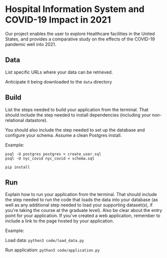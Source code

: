 # Hospital Information System and COVID-19 Impact in 2021

Our project enables the user to explore Healthcare facilities in the United States, and provides a comparative study on the effects of the COVID-19 pandemic well into 2021. 

## Data

List specific URLs where your data can be retrieved. 

Anticipate it being downloaded to the `data` directory

## Build

List the steps needed to build your application from the terminal. That should include the step needed to install dependencies (including your non-relational datastore).

You should also include the step needed to set up the database and configure your schema. Assume a clean Postgres install.

Example:

```
psql -U postgres postgres < create_user.sql
psql -U nyc_covid nyc_covid < schema.sql

pip install
```

## Run

Explain how to run your application from the terminal. That should include the step needed to run the code that loads the data into your database (as well as any additional step needed to load your supporting dataset(s), if you're taking the course at the graduate level). Also be clear about the entry point for your application. If you've created a web application, remember to include a link to the page hosted by your application.

Example:

Load data: `python3 code/load_data.py`

Run application: `python3 code/application.py`